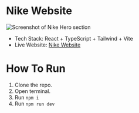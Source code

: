 # Nike Website

![Screenshot of Nike Hero section](https://github.com/Jos02378/nike-website/assets/57058570/0311de71-7b7a-498e-8551-fcbc94918852)

- Tech Stack: React + TypeScript + Tailwind + Vite
- Live Website: [Nike Website](https://nike-website-ashy.vercel.app/)

# How To Run

1. Clone the repo.
2. Open terminal.
3. Run ```npm i```
4. Run ```npm run dev```

